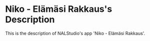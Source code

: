 # Niko - Elämäsi Rakkaus's Description

This is the description of NALStudio's app 'Niko - Elämäsi Rakkaus'.